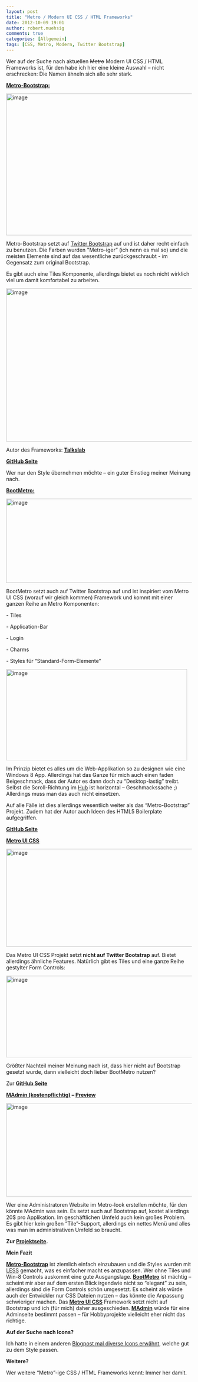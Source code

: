 ```yaml
---
layout: post
title: "Metro / Modern UI CSS / HTML Frameworks"
date: 2012-10-09 19:01
author: robert.muehsig
comments: true
categories: [Allgemein]
tags: [CSS, Metro, Modern, Twitter Bootstrap]
---
```

<p>Wer auf der Suche nach aktuellen <strike>Metro</strike> Modern UI CSS / HTML Frameworks ist, für den habe ich hier eine kleine Auswahl – nicht erschrecken: Die Namen ähneln sich alle sehr stark.</p> <p><strong></strong> <p><strong><a href="http://talkslab.github.com/metro-bootstrap/index.html" target="_blank">Metro-Bootstrap:</a></strong></p> <p><a href="http://talkslab.github.com/metro-bootstrap/index.html" target="_blank"><img title="image" style="border-top: 0px; border-right: 0px; border-bottom: 0px; border-left: 0px; display: inline" border="0" alt="image" src="{{BASE_PATH}}/assets/wp-images/image1604.png" width="586" height="384"></a> </p> <p>Metro-Bootstrap setzt auf <a href="http://code-inside.de/blog/2012/02/02/twitter-bootstrap-2-0-released-release-prsentation/" target="_blank">Twitter Bootstrap</a> auf und ist daher recht einfach zu benutzen. Die Farben wurden "Metro-iger” (ich nenn es mal so) und die meisten Elemente sind auf das wesentliche zurückgeschraubt - im Gegensatz zum original Bootstrap. </p> <p>Es gibt auch eine Tiles Komponente, allerdings bietet es noch nicht wirklich viel um damit komfortabel zu arbeiten.</p> <p><a href="http://talkslab.github.com/metro-bootstrap/index.html" target="_blank"><img title="image" style="border-top: 0px; border-right: 0px; border-bottom: 0px; border-left: 0px; display: inline" border="0" alt="image" src="{{BASE_PATH}}/assets/wp-images/image1605.png" width="570" height="415"></a> </p> <p>Autor des Frameworks: <a href="http://talkslab.com/"><strong>Talkslab</strong></a></p> <p><a href="https://github.com/TalksLab/metro-bootstrap"><strong>GitHub Seite</strong></a></p> <p>Wer nur den Style übernehmen möchte – ein guter Einstieg meiner Meinung nach.</p> <p><a href="http://talkslab.github.com/metro-bootstrap/index.html"></a></p> <p><strong><a href="http://aozora.github.com/bootmetro/" target="_blank">BootMetro:</a></strong></p> <p><a href="{{BASE_PATH}}/assets/wp-images/image1606.png"><img title="image" style="border-top: 0px; border-right: 0px; border-bottom: 0px; border-left: 0px; display: inline" border="0" alt="image" src="{{BASE_PATH}}/assets/wp-images/image_thumb765.png" width="581" height="228"></a> </p> <p>BootMetro setzt auch auf Twitter Bootstrap auf und ist inspiriert vom Metro UI CSS (worauf wir gleich kommen) Framework und kommt mit einer ganzen Reihe an Metro Komponenten:</p> <p>- Tiles</p> <p>- Application-Bar</p> <p>- Login </p> <p>- Charms</p> <p>- Styles für “Standard-Form-Elemente”</p> <p><a href="{{BASE_PATH}}/assets/wp-images/image1607.png"><img title="image" style="border-top: 0px; border-right: 0px; border-bottom: 0px; border-left: 0px; display: inline" border="0" alt="image" src="{{BASE_PATH}}/assets/wp-images/image_thumb766.png" width="491" height="247"></a> </p> <p>Im Prinzip bietet es alles um die Web-Applikation so zu designen wie eine Windows 8 App. Allerdings hat das Ganze für mich auch einen faden Beigeschmack, dass der Autor es dann doch zu “Desktop-lastig” treibt. Selbst die Scroll-Richtung im <a href="http://aozora.github.com/bootmetro/hub.html" target="_blank">Hub</a> ist horizontal – Geschmackssache ;) Allerdings muss man das auch nicht einsetzen.</p> <p>Auf alle Fälle ist dies allerdings wesentlich weiter als das “Metro-Bootstrap” Projekt. Zudem hat der Autor auch Ideen des HTML5 Boilerplate aufgegriffen.</p> <p><a href="http://aozora.github.com/bootmetro/" target="_blank"><strong>GitHub Seite</strong></a></p> <p><a href="http://aozora.github.com/bootmetro/"></a></p> <p><a href="http://metroui.org.ua/" target="_blank"><strong>Metro UI CSS</strong></a></p> <p><a href="{{BASE_PATH}}/assets/wp-images/image1608.png"><img title="image" style="border-top: 0px; border-right: 0px; border-bottom: 0px; border-left: 0px; display: inline" border="0" alt="image" src="{{BASE_PATH}}/assets/wp-images/image_thumb767.png" width="579" height="265"></a> </p> <p>Das Metro UI CSS Projekt setzt<strong> nicht auf Twitter Bootstrap</strong> auf. Bietet allerdings ähnliche Features. Natürlich gibt es Tiles und eine ganze Reihe gestylter Form Controls:</p> <p><a href="{{BASE_PATH}}/assets/wp-images/image1609.png"><img title="image" style="border-top: 0px; border-right: 0px; border-bottom: 0px; border-left: 0px; display: inline" border="0" alt="image" src="{{BASE_PATH}}/assets/wp-images/image_thumb768.png" width="558" height="221"></a> </p> <p>Größter Nachteil meiner Meinung nach ist, dass hier nicht auf Bootstrap gesetzt wurde, dann vielleicht doch lieber BootMetro nutzen?</p> <p>Zur <a href="https://github.com/olton/Metro-UI-CSS" target="_blank"><strong>GitHub Seite</strong></a></p> <p><strong><a href="https://wrapbootstrap.com/theme/madmin-admin-theme-WB042R743" target="_blank">MAdmin (kostenpflichtig)</a> – <a href="http://wrapbootstrap.com/preview/WB042R743" target="_blank">Preview</a></strong></p> <p><a href="{{BASE_PATH}}/assets/wp-images/image1610.png"><img title="image" style="border-top: 0px; border-right: 0px; border-bottom: 0px; border-left: 0px; display: inline" border="0" alt="image" src="{{BASE_PATH}}/assets/wp-images/image_thumb769.png" width="574" height="253"></a> </p> <p>Wer eine Administratoren Website im Metro-look erstellen möchte, für den könnte MAdmin was sein. Es setzt auch auf Bootstrap auf, kostet allerdings 20$ pro Applikation. Im geschäftlichen Umfeld auch kein großes Problem. Es gibt hier kein großen “Tile”-Support, allerdings ein nettes Menü und alles was man im administrativen Umfeld so braucht.</p> <p><strong>Zur </strong><a href="https://wrapbootstrap.com/theme/madmin-admin-theme-WB042R743" target="_blank"><strong>Projektseite</strong></a><strong>.</strong></p> <p><strong>Mein Fazit</strong></p> <p><a href="http://talkslab.github.com/metro-bootstrap/index.html" target="_blank"><strong>Metro-Bootstrap</strong></a> ist ziemlich einfach einzubauen und die Styles wurden mit <a href="http://code-inside.de/blog/2012/05/13/sass-less-coffeescript-in-visual-studio-mit-der-web-workbench/" target="_blank">LESS</a> gemacht, was es einfacher macht es anzupassen. Wer ohne Tiles und Win-8 Controls auskommt eine gute Ausgangslage. <a href="http://aozora.github.com/bootmetro/" target="_blank"><strong>BootMetro</strong></a><strong>&nbsp;</strong>ist mächtig – scheint mir aber auf dem ersten Blick irgendwie nicht so “elegant” zu sein, allerdings sind die Form Controls schön umgesetzt. Es scheint als würde auch der Entwickler nur CSS Dateien nutzen – das könnte die Anpassung schwieriger machen. Das <a href="http://metroui.org.ua/" target="_blank"><strong>Metro UI CSS</strong></a> Framework setzt nicht auf Bootstrap und ich (für mich) daher ausgeschieden. <a href="http://wrapbootstrap.com/preview/WB042R743" target="_blank"><strong>MAdmin</strong></a> würde für eine Adminseite bestimmt passen – für Hobbyprojekte vielleicht eher nicht das richtige.</p> <p><strong>Auf der Suche nach Icons?</strong></p> <p>Ich hatte in einem anderen <a href="http://code-inside.de/blog/2012/03/12/metro-monochrome-icons-als-font-family-fr-web-apps/" target="_blank">Blogpost mal diverse Icons erwähnt</a>, welche gut zu dem Style passen.</p> <p><strong>Weitere?</strong></p> <p>Wer weitere “Metro”-ige CSS / HTML Frameworks kennt: Immer her damit.</p>
